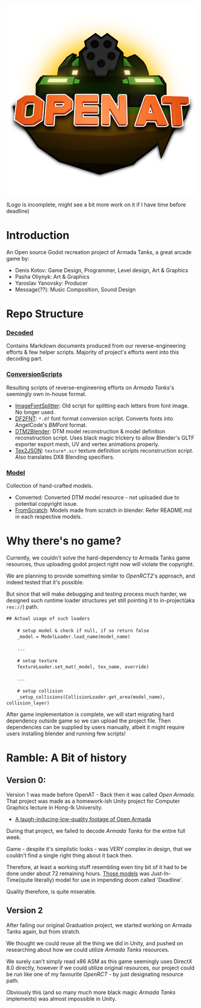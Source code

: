 ![](Model/FromScratch/logo.png)

(Logo is incomplete, might see a bit more work on it if I have time before deadline)


# Introduction

An Open source Godot recreation project of Armada Tanks, a great arcade game by:

- Denis Kotov: Game Design, Programmer, Level design, Art & Graphics
- Pasha Oliynyk: Art & Graphics
- Yaroslav Yanovsky: Producer
- Message(??): Music Composition, Sound Design 

# Repo Structure

### [Decoded](Decoded)
Contains Markdown documents produced from our reverse-engineering efforts & few helper scripts.
Majority of project's efforts went into this decoding part.

### [ConversionScripts](ConversionScripts)
Resulting scripts of reverse-engineering efforts on *Armada Tanks*'s seemingly own in-house format.

- [ImageFontSplitter](ConversionScripts/ImageFontSplitter): Old script for splitting each letters from font image. No longer used.
- [DF2FNT](ConversionScripts/DF2FNT): `*.df` font format conversion script. Converts fonts into AngelCode's *BMFont* format.
- [DTM2Blender](ConversionScripts/DTM2Blender): DTM model reconstruction & model definition reconstruction script. Uses black magic trickery to allow Blender's GLTF exporter export mesh, UV and vertex animations properly.
- [Tex2JSON](ConversionScripts/Tex2JSON): `texture*.scr` texture definition scripts reconstruction script. Also translates DX8 Blending specifiers.  

### [Model](Scratch)
Collection of hand-crafted models.

- Converted: Converted DTM model resource - not uploaded due to potential copyright issue.
- [FromScratch](Model/FromScratch): Models made from scratch in blender. Refer README.md in each respective models.


# Why there's no game?

Currently, we couldn't solve the hard-dependency to Armada Tanks game resources, thus uploading godot project right now will violate the copyright.

We are planning to provide something similar to *OpenRCT2*'s approach, and indeed tested that it's possible.

But since that will make debugging and testing process much harder, we designed such runtime loader structures yet
still pointing it to in-project(aka `res://`) path.


```gdscript
## Actual usage of such loaders

    # setup model & check if null, if so return false
    _model = ModelLoader.load_name(model_name)
    
    ...
    
    # setup texture
    TextureLoader.set_mat(_model, tex_name, override)

    ...

    # setup collision
    _setup_collisions(CollisionLoader.get_area(model_name), collision_layer)
```


After game implementation is complete, we will start migrating hard dependency outside game so we can upload the project file.
Then dependencies can be supplied by users manually, albeit it might require users installing blender and running few scripts!


# Ramble: A Bit of history


## Version 0:  

Version 1 was made before OpenAT - Back then it was called *Open Armada*.
That project was made as a homework-ish Unity project for Computer Graphics lecture in Hong-Ik University.

- [A laugh-inducing-low-quality footage of Open Armada](https://youtu.be/y9SxrjWGQ5Y)

During that project, we failed to decode *Armada Tanks* for the entire full week.

Game - despite it's simplistic looks - was VERY complex in design,
that we couldn't find a single right thing about it back then.

Therefore, at least a working stuff resembling even tiny bit of it had to be done under about 72 remaining hours.
[Those models]() was Just-In-Time(quite literally) model for use in impending doom called 'Deadline'.

Quality therefore, is quite miserable.

## Version 2

After failing our original Graduation project, we started working on Armada Tanks again, but from stratch.

We thought we could reuse all the thing we did in Unity, and pushed on researching about how we could utilize
*Armada Tanks* resources.

We surely can't simply read x86 ASM as this game seemingly uses DirectX 8.0 directly, however if we could utilize
original resources, our project could be run like one of my favourite *OpenRCT* - by just designating resource path.

Obviously this (and so many much more black magic *Armada Tanks* implements) was almost impossible in Unity.

